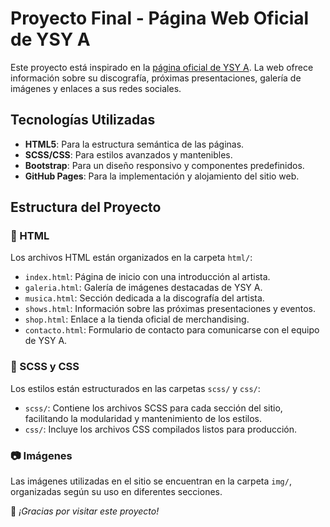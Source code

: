 # Proyecto Final - Página Web Oficial de YSY A

Este proyecto está inspirado en la [página oficial de YSY A](https://www.ysya.com.ar/). La web ofrece información sobre su discografía, próximas presentaciones, galería de imágenes y enlaces a sus redes sociales.

## Tecnologías Utilizadas
- **HTML5**: Para la estructura semántica de las páginas.
- **SCSS/CSS**: Para estilos avanzados y mantenibles.
- **Bootstrap**: Para un diseño responsivo y componentes predefinidos.
- **GitHub Pages**: Para la implementación y alojamiento del sitio web.

## Estructura del Proyecto

### 📂 HTML
Los archivos HTML están organizados en la carpeta `html/`:
- `index.html`: Página de inicio con una introducción al artista.
- `galeria.html`: Galería de imágenes destacadas de YSY A.
- `musica.html`: Sección dedicada a la discografía del artista.
- `shows.html`: Información sobre las próximas presentaciones y eventos.
- `shop.html`: Enlace a la tienda oficial de merchandising.
- `contacto.html`: Formulario de contacto para comunicarse con el equipo de YSY A.

### 🎨 SCSS y CSS
Los estilos están estructurados en las carpetas `scss/` y `css/`:
- `scss/`: Contiene los archivos SCSS para cada sección del sitio, facilitando la modularidad y mantenimiento de los estilos.
- `css/`: Incluye los archivos CSS compilados listos para producción.

### 📷 Imágenes
Las imágenes utilizadas en el sitio se encuentran en la carpeta `img/`, organizadas según su uso en diferentes secciones.

🚀 *¡Gracias por visitar este proyecto!*
